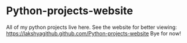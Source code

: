 # Python-projects-website

All of my python projects live here.
See the website for better viewing: https://lakshyagithub.github.com/Python-projects-website
Bye for now!
